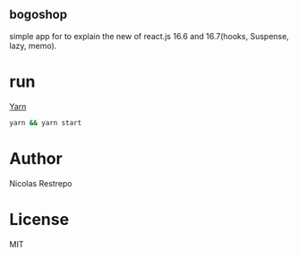 ## bogoshop
simple app for to explain the new of react.js 16.6 and 16.7(hooks, Suspense, lazy, memo).


# run

[Yarn](https://github.com/yarnpkg/)

```sh
yarn && yarn start

```

# Author

Nicolas Restrepo

# License 
MIT
